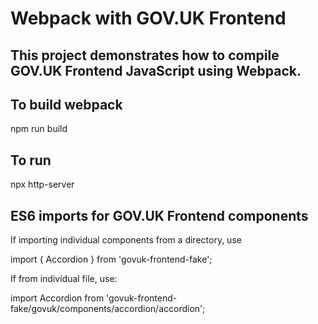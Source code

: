 # Webpack with GOV.UK Frontend

## This project demonstrates how to compile GOV.UK Frontend JavaScript using Webpack.

## To build webpack

npm run build

## To run

npx http-server

## ES6 imports for GOV.UK Frontend components

If importing individual components from a directory, use

import { Accordion } from 'govuk-frontend-fake';

If from individual file, use:

import Accordion from 'govuk-frontend-fake/govuk/components/accordion/accordion';
